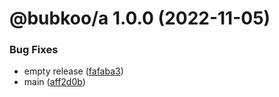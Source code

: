 # @bubkoo/a 1.0.0 (2022-11-05)


### Bug Fixes

* empty release ([fafaba3](https://github.com/bubkoo/bubkoo/commit/fafaba3dc79692648894546daa0bbb530e715fcd))
* main ([aff2d0b](https://github.com/bubkoo/bubkoo/commit/aff2d0b36ba02d7cdb152cda949b583153f9deec))
